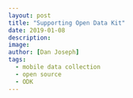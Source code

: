 ```yaml
---
layout: post
title: "Supporting Open Data Kit"
date: 2019-01-08
description: 
image: 
author: [Dan Joseph]
tags:
  - mobile data collection
  - open source
  - ODK
---
```


